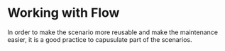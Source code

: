 Working with Flow
===

In order to make the scenario more reusable and make the maintenance easier, it is a good practice to capusulate part of the scenarios.